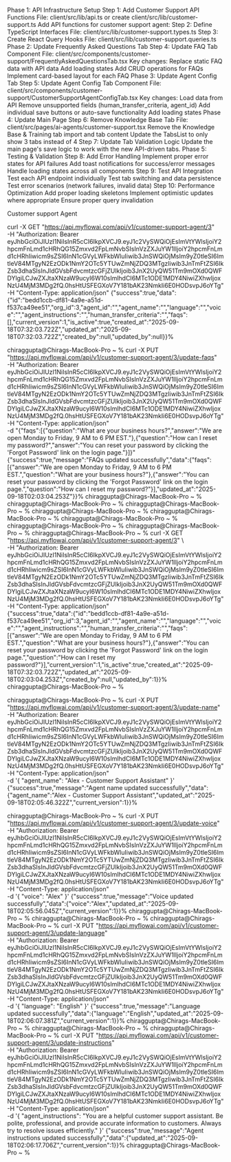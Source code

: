 Phase 1: API Infrastructure Setup
Step 1: Add Customer Support API Functions
File: client/src/lib/api.ts or create client/src/lib/customer-support.ts
Add API functions for customer support agent:
Step 2: Define TypeScript Interfaces
File: client/src/lib/customer-support.types.ts
Step 3: Create React Query Hooks
File: client/src/lib/customer-support.queries.ts
Phase 2: Update Frequently Asked Questions Tab
Step 4: Update FAQ Tab Component
File: client/src/components/customer-support/FrequentlyAskedQuestionsTab.tsx
Key changes:
Replace static FAQ data with API data
Add loading states
Add CRUD operations for FAQs
Implement card-based layout for each FAQ
Phase 3: Update Agent Config Tab
Step 5: Update Agent Config Tab Component
File: client/src/components/customer-support/CustomerSupportAgentConfigTab.tsx
Key changes:
Load data from API
Remove unsupported fields (human_transfer_criteria, agent_id)
Add individual save buttons or auto-save functionality
Add loading states
Phase 4: Update Main Page
Step 6: Remove Knowledge Base Tab
File: client/src/pages/ai-agents/customer-support.tsx
Remove the Knowledge Base & Training tab import and tab content
Update the TabsList to only show 3 tabs instead of 4
Step 7: Update Tab Validation Logic
Update the main page's save logic to work with the new API-driven tabs.
Phase 5: Testing & Validation
Step 8: Add Error Handling
Implement proper error states for API failures
Add toast notifications for success/error messages
Handle loading states across all components
Step 9: Test API Integration
Test each API endpoint individually
Test tab switching and data persistence
Test error scenarios (network failures, invalid data)
Step 10: Performance Optimization
Add proper loading skeletons
Implement optimistic updates where appropriate
Ensure proper query invalidation

Customer support Agent 

curl -X GET "https://api.myflowai.com/api/v1/customer-support-agent/3" \
  -H "Authorization: Bearer eyJhbGciOiJIUzI1NiIsInR5cCI6IkpXVCJ9.eyJ1c2VySWQiOjEsImVtYWlsIjoiY2hpcmFnLmd1cHRhQG15Zmxvd2FpLmNvbSIsInVzZXJuYW1lIjoiY2hpcmFnLmd1cHRhIiwicm9sZSI6InN1cGVyLWFkbWluIiwib3JnSWQiOjMsIm9yZ0tleSI6ImtleV84MTgyN2EzODk1NmY2OTc5YTUwZmNjZDQ3MTgzIiwib3JnTmFtZSI6IkZsb3dhaSIsInJldGVsbFdvcmtzcGFjZUlkIjoib3JnX2UyQW51Tm9mOXd0QWFDYlgiLCJwZXJtaXNzaW9ucyI6W10sImlhdCI6MTc1ODE1MDY4NiwiZXhwIjoxNzU4MjM3MDg2fQ.0hsHtUSFEGXoV7Y181bAK23NmkIi6E0HODsvpJ6oYTg" \
  -H "Content-Type: application/json"
{"success":true,"data":{"id":"bedd1ccb-df81-4a9e-a51d-f537ca49ee51","org_id":3,"agent_id":"","agent_name":"","language":"","voice":"","agent_instructions":"","human_transfer_criteria":"","faqs":[],"current_version":1,"is_active":true,"created_at":"2025-09-18T07:32:03.722Z","updated_at":"2025-09-18T07:32:03.722Z","created_by":null,"updated_by":null}}%    





chiraggupta@Chirags-MacBook-Pro ~ % curl -X PUT "https://api.myflowai.com/api/v1/customer-support-agent/3/update-faqs" \
  -H "Authorization: Bearer eyJhbGciOiJIUzI1NiIsInR5cCI6IkpXVCJ9.eyJ1c2VySWQiOjEsImVtYWlsIjoiY2hpcmFnLmd1cHRhQG15Zmxvd2FpLmNvbSIsInVzZXJuYW1lIjoiY2hpcmFnLmd1cHRhIiwicm9sZSI6InN1cGVyLWFkbWluIiwib3JnSWQiOjMsIm9yZ0tleSI6ImtleV84MTgyN2EzODk1NmY2OTc5YTUwZmNjZDQ3MTgzIiwib3JnTmFtZSI6IkZsb3dhaSIsInJldGVsbFdvcmtzcGFjZUlkIjoib3JnX2UyQW51Tm9mOXd0QWFDYlgiLCJwZXJtaXNzaW9ucyI6W10sImlhdCI6MTc1ODE1MDY4NiwiZXhwIjoxNzU4MjM3MDg2fQ.0hsHtUSFEGXoV7Y181bAK23NmkIi6E0HODsvpJ6oYTg" \
  -H "Content-Type: application/json" \
  -d "{\"faqs\":[{\"question\":\"What are your business hours?\",\"answer\":\"We are open Monday to Friday, 9 AM to 6 PM EST.\"},{\"question\":\"How can I reset my password?\",\"answer\":\"You can reset your password by clicking the 'Forgot Password' link on the login page.\"}]}"
{"success":true,"message":"FAQs updated successfully","data":{"faqs":[{"answer":"We are open Monday to Friday, 9 AM to 6 PM EST.","question":"What are your business hours?"},{"answer":"You can reset your password by clicking the 'Forgot Password' link on the login page.","question":"How can I reset my password?"}],"updated_at":"2025-09-18T02:03:04.253Z"}}%                                                  chiraggupta@Chirags-MacBook-Pro ~ % 
chiraggupta@Chirags-MacBook-Pro ~ % 
chiraggupta@Chirags-MacBook-Pro ~ % 
chiraggupta@Chirags-MacBook-Pro ~ % 
chiraggupta@Chirags-MacBook-Pro ~ % 
chiraggupta@Chirags-MacBook-Pro ~ % 
chiraggupta@Chirags-MacBook-Pro ~ % 
chiraggupta@Chirags-MacBook-Pro ~ % 
chiraggupta@Chirags-MacBook-Pro ~ % curl -X GET "https://api.myflowai.com/api/v1/customer-support-agent/3" \            
  -H "Authorization: Bearer eyJhbGciOiJIUzI1NiIsInR5cCI6IkpXVCJ9.eyJ1c2VySWQiOjEsImVtYWlsIjoiY2hpcmFnLmd1cHRhQG15Zmxvd2FpLmNvbSIsInVzZXJuYW1lIjoiY2hpcmFnLmd1cHRhIiwicm9sZSI6InN1cGVyLWFkbWluIiwib3JnSWQiOjMsIm9yZ0tleSI6ImtleV84MTgyN2EzODk1NmY2OTc5YTUwZmNjZDQ3MTgzIiwib3JnTmFtZSI6IkZsb3dhaSIsInJldGVsbFdvcmtzcGFjZUlkIjoib3JnX2UyQW51Tm9mOXd0QWFDYlgiLCJwZXJtaXNzaW9ucyI6W10sImlhdCI6MTc1ODE1MDY4NiwiZXhwIjoxNzU4MjM3MDg2fQ.0hsHtUSFEGXoV7Y181bAK23NmkIi6E0HODsvpJ6oYTg" \
  -H "Content-Type: application/json"  
{"success":true,"data":{"id":"bedd1ccb-df81-4a9e-a51d-f537ca49ee51","org_id":3,"agent_id":"","agent_name":"","language":"","voice":"","agent_instructions":"","human_transfer_criteria":"","faqs":[{"answer":"We are open Monday to Friday, 9 AM to 6 PM EST.","question":"What are your business hours?"},{"answer":"You can reset your password by clicking the 'Forgot Password' link on the login page.","question":"How can I reset my password?"}],"current_version":1,"is_active":true,"created_at":"2025-09-18T07:32:03.722Z","updated_at":"2025-09-18T02:03:04.253Z","created_by":null,"updated_by":1}}%                   chiraggupta@Chirags-MacBook-Pro ~ % 




chiraggupta@Chirags-MacBook-Pro ~ % curl -X PUT "https://api.myflowai.com/api/v1/customer-support-agent/3/update-name" \
  -H "Authorization: Bearer eyJhbGciOiJIUzI1NiIsInR5cCI6IkpXVCJ9.eyJ1c2VySWQiOjEsImVtYWlsIjoiY2hpcmFnLmd1cHRhQG15Zmxvd2FpLmNvbSIsInVzZXJuYW1lIjoiY2hpcmFnLmd1cHRhIiwicm9sZSI6InN1cGVyLWFkbWluIiwib3JnSWQiOjMsIm9yZ0tleSI6ImtleV84MTgyN2EzODk1NmY2OTc5YTUwZmNjZDQ3MTgzIiwib3JnTmFtZSI6IkZsb3dhaSIsInJldGVsbFdvcmtzcGFjZUlkIjoib3JnX2UyQW51Tm9mOXd0QWFDYlgiLCJwZXJtaXNzaW9ucyI6W10sImlhdCI6MTc1ODE1MDY4NiwiZXhwIjoxNzU4MjM3MDg2fQ.0hsHtUSFEGXoV7Y181bAK23NmkIi6E0HODsvpJ6oYTg" \
  -H "Content-Type: application/json" \
  -d '{
    "agent_name": "Alex - Customer Support Assistant"
  }'
{"success":true,"message":"Agent name updated successfully","data":{"agent_name":"Alex - Customer Support Assistant","updated_at":"2025-09-18T02:05:46.322Z","current_version":1}}%                         


chiraggupta@Chirags-MacBook-Pro ~ % curl -X PUT "https://api.myflowai.com/api/v1/customer-support-agent/3/update-voice" \
  -H "Authorization: Bearer eyJhbGciOiJIUzI1NiIsInR5cCI6IkpXVCJ9.eyJ1c2VySWQiOjEsImVtYWlsIjoiY2hpcmFnLmd1cHRhQG15Zmxvd2FpLmNvbSIsInVzZXJuYW1lIjoiY2hpcmFnLmd1cHRhIiwicm9sZSI6InN1cGVyLWFkbWluIiwib3JnSWQiOjMsIm9yZ0tleSI6ImtleV84MTgyN2EzODk1NmY2OTc5YTUwZmNjZDQ3MTgzIiwib3JnTmFtZSI6IkZsb3dhaSIsInJldGVsbFdvcmtzcGFjZUlkIjoib3JnX2UyQW51Tm9mOXd0QWFDYlgiLCJwZXJtaXNzaW9ucyI6W10sImlhdCI6MTc1ODE1MDY4NiwiZXhwIjoxNzU4MjM3MDg2fQ.0hsHtUSFEGXoV7Y181bAK23NmkIi6E0HODsvpJ6oYTg" \
  -H "Content-Type: application/json" \
  -d '{
    "voice": "Alex"
  }'
{"success":true,"message":"Voice updated successfully","data":{"voice":"Alex","updated_at":"2025-09-18T02:05:56.045Z","current_version":1}}%                                                                chiraggupta@Chirags-MacBook-Pro ~ % 
chiraggupta@Chirags-MacBook-Pro ~ % 
chiraggupta@Chirags-MacBook-Pro ~ % curl -X PUT "https://api.myflowai.com/api/v1/customer-support-agent/3/update-language" \
  -H "Authorization: Bearer eyJhbGciOiJIUzI1NiIsInR5cCI6IkpXVCJ9.eyJ1c2VySWQiOjEsImVtYWlsIjoiY2hpcmFnLmd1cHRhQG15Zmxvd2FpLmNvbSIsInVzZXJuYW1lIjoiY2hpcmFnLmd1cHRhIiwicm9sZSI6InN1cGVyLWFkbWluIiwib3JnSWQiOjMsIm9yZ0tleSI6ImtleV84MTgyN2EzODk1NmY2OTc5YTUwZmNjZDQ3MTgzIiwib3JnTmFtZSI6IkZsb3dhaSIsInJldGVsbFdvcmtzcGFjZUlkIjoib3JnX2UyQW51Tm9mOXd0QWFDYlgiLCJwZXJtaXNzaW9ucyI6W10sImlhdCI6MTc1ODE1MDY4NiwiZXhwIjoxNzU4MjM3MDg2fQ.0hsHtUSFEGXoV7Y181bAK23NmkIi6E0HODsvpJ6oYTg" \
  -H "Content-Type: application/json" \
  -d '{
    "language": "English"
  }'
{"success":true,"message":"Language updated successfully","data":{"language":"English","updated_at":"2025-09-18T02:06:07.381Z","current_version":1}}%                                                       chiraggupta@Chirags-MacBook-Pro ~ % 
chiraggupta@Chirags-MacBook-Pro ~ % 
chiraggupta@Chirags-MacBook-Pro ~ % curl -X PUT "https://api.myflowai.com/api/v1/customer-support-agent/3/update-instructions" \
  -H "Authorization: Bearer eyJhbGciOiJIUzI1NiIsInR5cCI6IkpXVCJ9.eyJ1c2VySWQiOjEsImVtYWlsIjoiY2hpcmFnLmd1cHRhQG15Zmxvd2FpLmNvbSIsInVzZXJuYW1lIjoiY2hpcmFnLmd1cHRhIiwicm9sZSI6InN1cGVyLWFkbWluIiwib3JnSWQiOjMsIm9yZ0tleSI6ImtleV84MTgyN2EzODk1NmY2OTc5YTUwZmNjZDQ3MTgzIiwib3JnTmFtZSI6IkZsb3dhaSIsInJldGVsbFdvcmtzcGFjZUlkIjoib3JnX2UyQW51Tm9mOXd0QWFDYlgiLCJwZXJtaXNzaW9ucyI6W10sImlhdCI6MTc1ODE1MDY4NiwiZXhwIjoxNzU4MjM3MDg2fQ.0hsHtUSFEGXoV7Y181bAK23NmkIi6E0HODsvpJ6oYTg" \
  -H "Content-Type: application/json" \
  -d '{
    "agent_instructions": "You are a helpful customer support assistant. Be polite, professional, and provide accurate information to customers. Always try to resolve issues efficiently."
  }'
{"success":true,"message":"Agent instructions updated successfully","data":{"updated_at":"2025-09-18T02:06:17.706Z","current_version":1}}%                                                                  chiraggupta@Chirags-MacBook-Pro ~ % 

